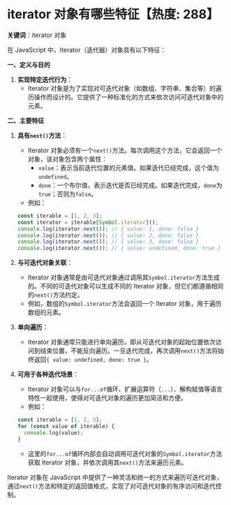 # iterator 对象有哪些特征【热度: 288】

**关键词**：iterator 对象

在 JavaScript 中，Iterator（迭代器）对象具有以下特征：

**一、定义与目的**

1. **实现特定迭代行为**：
   - Iterator 对象是为了实现对可迭代对象（如数组、字符串、集合等）的遍历操作而设计的。它提供了一种标准化的方式来依次访问可迭代对象中的元素。

**二、主要特征**

1. **具有`next()`方法**：

   - Iterator 对象必须有一个`next()`方法。每次调用这个方法，它会返回一个对象，该对象包含两个属性：
     - `value`：表示当前迭代位置的元素值。如果迭代已经完成，这个值为`undefined`。
     - `done`：一个布尔值，表示迭代是否已经完成。如果迭代完成，`done`为`true`；否则为`false`。
   - 例如：

   ```javascript
   const iterable = [1, 2, 3];
   const iterator = iterable[Symbol.iterator]();
   console.log(iterator.next()); // { value: 1, done: false }
   console.log(iterator.next()); // { value: 2, done: false }
   console.log(iterator.next()); // { value: 3, done: false }
   console.log(iterator.next()); // { value: undefined, done: true }
   ```

2. **与可迭代对象关联**：

   - Iterator 对象通常是由可迭代对象通过调用其`Symbol.iterator`方法生成的。不同的可迭代对象可以生成不同的 Iterator 对象，但它们都遵循相同的`next()`方法约定。
   - 例如，数组的`Symbol.iterator`方法会返回一个 Iterator 对象，用于遍历数组的元素。

3. **单向遍历**：

   - Iterator 对象通常只能进行单向遍历，即从可迭代对象的起始位置依次访问到结束位置，不能反向遍历。一旦迭代完成，再次调用`next()`方法将始终返回`{ value: undefined, done: true }`。

4. **可用于各种迭代场景**：
   - Iterator 对象可以与`for...of`循环、扩展运算符（`...`）、解构赋值等语言特性一起使用，使得对可迭代对象的遍历更加简洁和方便。
   - 例如：
   ```javascript
   const iterable = [1, 2, 3];
   for (const value of iterable) {
     console.log(value);
   }
   ```
   - 这里的`for...of`循环内部会自动调用可迭代对象的`Symbol.iterator`方法获取 Iterator 对象，并依次调用其`next()`方法来遍历元素。

Iterator 对象在 JavaScript 中提供了一种灵活和统一的方式来遍历可迭代对象，通过`next()`方法和特定的返回值格式，实现了对可迭代对象的有序访问和迭代控制。